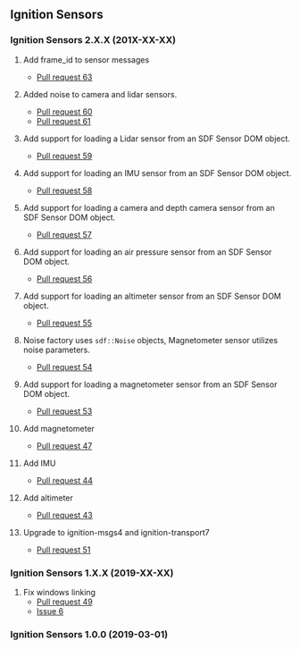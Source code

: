 ## Ignition Sensors

### Ignition Sensors 2.X.X (201X-XX-XX)

1. Add frame_id to sensor messages
    * [Pull request 63](https://bitbucket.org/ignitionrobotics/ign-sensors/pull-requests/63)

1. Added noise to  camera and lidar sensors.
    * [Pull request 60](https://bitbucket.org/ignitionrobotics/ign-sensors/pull-request/60)
    * [Pull request 61](https://bitbucket.org/ignitionrobotics/ign-sensors/pull-request/60)

1. Add support for loading a Lidar sensor from an SDF Sensor DOM object.
    * [Pull request 59](https://bitbucket.org/ignitionrobotics/ign-sensors/pull-request/59)

1. Add support for loading an IMU sensor from an SDF Sensor DOM object.
    * [Pull request 58](https://bitbucket.org/ignitionrobotics/ign-sensors/pull-request/58)

1. Add support for loading a camera and depth camera sensor from an SDF Sensor DOM object.
    * [Pull request 57](https://bitbucket.org/ignitionrobotics/ign-sensors/pull-request/57)

1. Add support for loading an air pressure sensor from an SDF Sensor DOM object.
    * [Pull request 56](https://bitbucket.org/ignitionrobotics/ign-sensors/pull-request/56)

1. Add support for loading an altimeter sensor from an SDF Sensor DOM object.
    * [Pull request 55](https://bitbucket.org/ignitionrobotics/ign-sensors/pull-request/55)

1. Noise factory uses `sdf::Noise` objects, Magnetometer sensor utilizes
   noise parameters.
    * [Pull request 54](https://bitbucket.org/ignitionrobotics/ign-sensors/pull-request/54)

1. Add support for loading a magnetometer sensor from an SDF Sensor DOM object.
    * [Pull request 53](https://bitbucket.org/ignitionrobotics/ign-sensors/pull-request/53)

1. Add magnetometer
    * [Pull request 47](https://bitbucket.org/ignitionrobotics/ign-sensors/pull-request/47)

1. Add IMU
    * [Pull request 44](https://bitbucket.org/ignitionrobotics/ign-sensors/pull-request/44)

1. Add altimeter
    * [Pull request 43](https://bitbucket.org/ignitionrobotics/ign-sensors/pull-request/43)

1. Upgrade to ignition-msgs4 and ignition-transport7
   * [Pull request 51](https://bitbucket.org/ignitionrobotics/ign-sensors/pull-requests/51)

### Ignition Sensors 1.X.X (2019-XX-XX)

1. Fix windows linking
    * [Pull request 49](https://bitbucket.org/osrf/gazebo/pull-request/49)
    * [Issue 6](https://bitbucket.org/osrf/gazebo/issues/6)

### Ignition Sensors 1.0.0 (2019-03-01)
